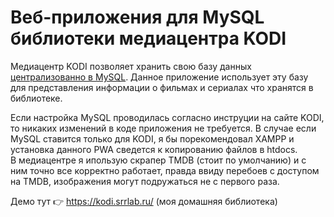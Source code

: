 # Веб-приложения для MySQL библиотеки медиацентра KODI

Медиацентр KODI позволяет хранить свою базу данных [централизованно в MySQL](https://kodi.wiki/view/MySQL).
Данное приложение использует эту базу для представления информации о фильмах и сериалах что хранятся в библиотеке.

Если настройка MySQL проводилась согласно инструции на сайте KODI, то никаких изменений в коде приложения не требуется. 
В случае если MySQL ставится только для KODI, я бы порекомендовал XAMPP и установка данного PWA сведется к копированию файлов в htdocs.  
В медиацентре я ипользую скрапер TMDB (стоит по умолчанию) и с ним точно все корректно работает, правда ввиду перебоев с доступом на TMDB, изображения могут подружаться не с первого раза.

Демо тут 👉 https://kodi.srrlab.ru/ (моя домашняя библиотека)